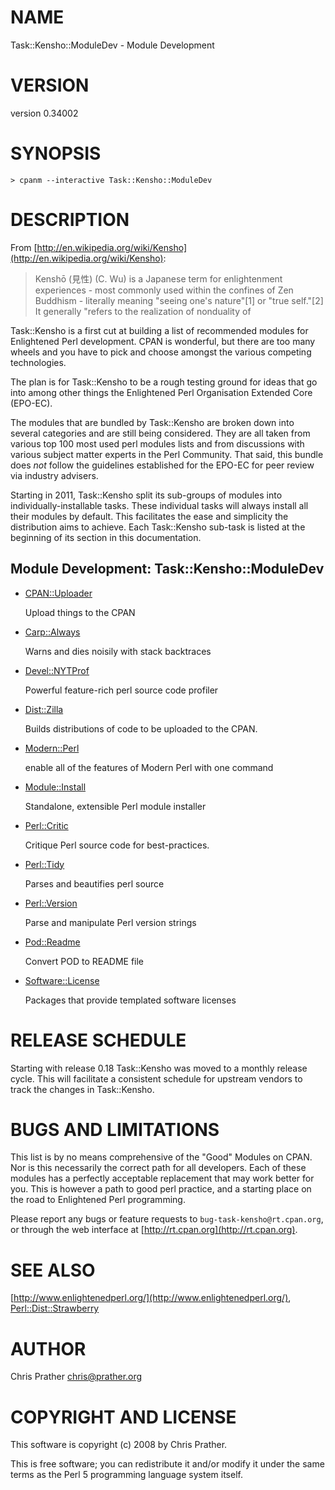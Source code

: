 # NAME

Task::Kensho::ModuleDev - Module Development

# VERSION

version 0.34002

# SYNOPSIS

    > cpanm --interactive Task::Kensho::ModuleDev

# DESCRIPTION

From [http://en.wikipedia.org/wiki/Kensho](http://en.wikipedia.org/wiki/Kensho):

> Kenshō (見性) (C. Wu) is a Japanese term for enlightenment
> experiences - most commonly used within the confines of Zen
> Buddhism - literally meaning "seeing one's nature"\[1\] or "true
> self."\[2\] It generally "refers to the realization of nonduality of

Task::Kensho is a first cut at building a list of recommended modules
for Enlightened Perl development. CPAN is wonderful, but there are too
many wheels and you have to pick and choose amongst the various
competing technologies.

The plan is for Task::Kensho to be a rough testing ground for ideas that
go into among other things the Enlightened Perl Organisation Extended
Core (EPO-EC).

The modules that are bundled by Task::Kensho are broken down into
several categories and are still being considered. They are all taken
from various top 100 most used perl modules lists and from discussions
with various subject matter experts in the Perl Community. That said,
this bundle does _not_ follow the guidelines established for the EPO-EC
for peer review via industry advisers.

Starting in 2011, Task::Kensho split its sub-groups of modules into
individually-installable tasks. These individual tasks will always install all
their modules by default. This facilitates the ease and simplicity the
distribution aims to achieve. Each Task::Kensho sub-task is listed at the
beginning of its section in this documentation.

## Module Development: Task::Kensho::ModuleDev

- [CPAN::Uploader](https://metacpan.org/pod/CPAN::Uploader)

    Upload things to the CPAN

- [Carp::Always](https://metacpan.org/pod/Carp::Always)

    Warns and dies noisily with stack backtraces

- [Devel::NYTProf](https://metacpan.org/pod/Devel::NYTProf)

    Powerful feature-rich perl source code profiler

- [Dist::Zilla](https://metacpan.org/pod/Dist::Zilla)

    Builds distributions of code to be uploaded to the CPAN.

- [Modern::Perl](https://metacpan.org/pod/Modern::Perl)

    enable all of the features of Modern Perl with one command

- [Module::Install](https://metacpan.org/pod/Module::Install)

    Standalone, extensible Perl module installer

- [Perl::Critic](https://metacpan.org/pod/Perl::Critic)

    Critique Perl source code for best-practices.

- [Perl::Tidy](https://metacpan.org/pod/Perl::Tidy)

    Parses and beautifies perl source

- [Perl::Version](https://metacpan.org/pod/Perl::Version)

    Parse and manipulate Perl version strings

- [Pod::Readme](https://metacpan.org/pod/Pod::Readme)

    Convert POD to README file

- [Software::License](https://metacpan.org/pod/Software::License)

    Packages that provide templated software licenses

# RELEASE SCHEDULE

Starting with release 0.18 Task::Kensho was moved to a monthly release
cycle. This will facilitate a consistent schedule for upstream vendors
to track the changes in Task::Kensho.

# BUGS AND LIMITATIONS

This list is by no means comprehensive of the "Good" Modules on CPAN.
Nor is this necessarily the correct path for all developers. Each of
these modules has a perfectly acceptable replacement that may work
better for you. This is however a path to good perl practice, and a
starting place on the road to Enlightened Perl programming.

Please report any bugs or feature requests to
`bug-task-kensho@rt.cpan.org`, or through the web interface at
[http://rt.cpan.org](http://rt.cpan.org).

# SEE ALSO

[http://www.enlightenedperl.org/](http://www.enlightenedperl.org/),
[Perl::Dist::Strawberry](https://metacpan.org/pod/Perl::Dist::Strawberry)

# AUTHOR

Chris Prather <chris@prather.org>

# COPYRIGHT AND LICENSE

This software is copyright (c) 2008 by Chris Prather.

This is free software; you can redistribute it and/or modify it under
the same terms as the Perl 5 programming language system itself.
